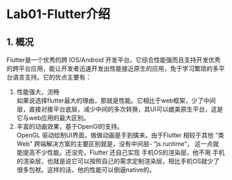 # Lab01-Flutter介绍
## 1. 概况
Flutter是一个优秀的跨 IOS/Android 开发平台。它综合性能强而且支持开发优秀的跨平台应用，能让开发者迅速开发出性能接近原生的应用，免于学习繁琐的多平台语言支持。它的优点主要有：
1. 性能强大，流畅   
    如果说选择flutter最大的理由，那就是性能。它相比于web框架，少了中间层，直接对接平台底层，减少中间的多次转换，其UI可以媲美原生平台，这是它与web应用的最大区别。
2. 丰富的动画效果，基于OpenGl的支持。   
OpenGL 驱动绘制UI界面，做做动画是手到擒来。由于Flutter 相较于其他 “类Web” 跨端解决方案的主要区别就是，没有中间层- “js runtime”， 这一点就能提高不少性能。还没完，Flutter 还自己实现 手机OS的渲染层，他不用 手机的渲染层，也就是说它可以按照自己的需求定制渲染层，相比手机OS就少了很多包袱。这样的话，他的性能可以倒逼native的。

